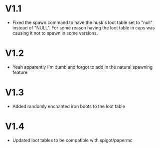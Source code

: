 # V1.1
- Fixed the spawn command to have the husk's loot table set to "null" instead of "NULL". For some reason having the loot table in caps was causing it not to spawn in some versions.

# V1.2
- Yeah apparently I'm dumb and forgot to add in the natural spawning feature

# V1.3
- Added randomly enchanted iron boots to the loot table

# V1.4
- Updated loot tables to be compatible with spigot/papermc
